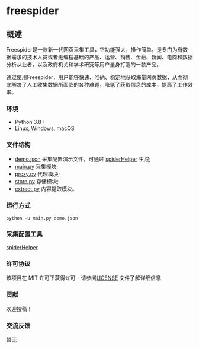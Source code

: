 # freespider
## 概述

Freespider是一款新一代网页采集工具，它功能强大，操作简单，是专门为有数据需求的技术人员或者无编程基础的产品、运营、销售、金融、新闻、电商和数据分析从业者，以及政府机关和学术研究等用户量身打造的一款产品。

通过使用Freespider，用户能够快速、准确、稳定地获取海量网页数据，从而彻底解决了人工收集数据所面临的各种难题，降低了获取信息的成本，提高了工作效率。

### 环境

- Python 3.8+
- Linux, Windows, macOS


### 文件结构
- [demo.json](https://github.com/autospider/freespider/blob/main/demo.json) 采集配置演示文件，可通过 [spiderHelper](https://github.com/autospider/spiderHelper) 生成;
- [main.py](https://github.com/autospider/freespider/blob/main/main.py) 采集模块;
- [proxy.py](https://github.com/autospider/freespider/blob/main/proxy.py) 代理模块;
- [store.py](https://github.com/autospider/freespider/blob/main/store.py) 存储模块;
- [extract.py](http://extract.py) 内容提取模块。
### 运行方式

  `python -u main.py demo.json`
### 采集配置工具
  [spiderHelper](https://github.com/autospider/spiderHelper)

### 许可协议
  该项目在 MIT 许可下获得许可 - 请参阅[LICENSE](https://github.com/autospider/freespider/blob/main/LICENSE) 文件了解详细信息

### 贡献
欢迎投稿！
### 交流反馈
暂无
